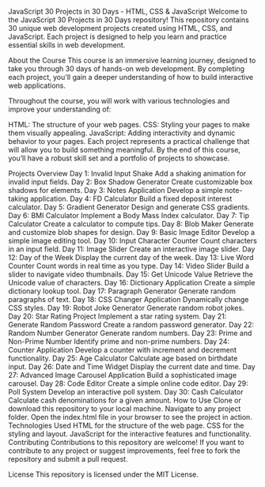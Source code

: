JavaScript 30 Projects in 30 Days - HTML, CSS & JavaScript
Welcome to the JavaScript 30 Projects in 30 Days repository! This repository contains 30 unique web development projects created using HTML, CSS, and JavaScript. Each project is designed to help you learn and practice essential skills in web development.

About the Course
This course is an immersive learning journey, designed to take you through 30 days of hands-on web development. By completing each project, you'll gain a deeper understanding of how to build interactive web applications.

Throughout the course, you will work with various technologies and improve your understanding of:

HTML: The structure of your web pages.
CSS: Styling your pages to make them visually appealing.
JavaScript: Adding interactivity and dynamic behavior to your pages.
Each project represents a practical challenge that will allow you to build something meaningful. By the end of this course, you’ll have a robust skill set and a portfolio of projects to showcase.

Projects Overview
Day 1: Invalid Input Shake
Add a shaking animation for invalid input fields.
Day 2: Box Shadow Generator
Create customizable box shadows for elements.
Day 3: Notes Application
Develop a simple note-taking application.
Day 4: FD Calculator
Build a fixed deposit interest calculator.
Day 5: Gradient Generator
Design and generate CSS gradients.
Day 6: BMI Calculator
Implement a Body Mass Index calculator.
Day 7: Tip Calculator
Create a calculator to compute tips.
Day 8: Blob Maker
Generate and customize blob shapes for design.
Day 9: Basic Image Editor
Develop a simple image editing tool.
Day 10: Input Character Counter
Count characters in an input field.
Day 11: Image Slider
Create an interactive image slider.
Day 12: Day of the Week
Display the current day of the week.
Day 13: Live Word Counter
Count words in real time as you type.
Day 14: Video Slider
Build a slider to navigate video thumbnails.
Day 15: Get Unicode Value
Retrieve the Unicode value of characters.
Day 16: Dictionary Application
Create a simple dictionary lookup tool.
Day 17: Paragraph Generator
Generate random paragraphs of text.
Day 18: CSS Changer Application
Dynamically change CSS styles.
Day 19: Robot Joke Generator
Generate random robot jokes.
Day 20: Star Rating Project
Implement a star rating system.
Day 21: Generate Random Password
Create a random password generator.
Day 22: Random Number Generator
Generate random numbers.
Day 23: Prime and Non-Prime Number
Identify prime and non-prime numbers.
Day 24: Counter Application
Develop a counter with increment and decrement functionality.
Day 25: Age Calculator
Calculate age based on birthdate input.
Day 26: Date and Time Widget
Display the current date and time.
Day 27: Advanced Image Carousel Application
Build a sophisticated image carousel.
Day 28: Code Editor
Create a simple online code editor.
Day 29: Poll System
Develop an interactive poll system.
Day 30: Cash Calculator
Calculate cash denominations for a given amount.
How to Use
Clone or download this repository to your local machine.
Navigate to any project folder.
Open the index.html file in your browser to see the project in action.
Technologies Used
HTML for the structure of the web page.
CSS for the styling and layout.
JavaScript for the interactive features and functionality.
Contributing
Contributions to this repository are welcome! If you want to contribute to any project or suggest improvements, feel free to fork the repository and submit a pull request.

License
This repository is licensed under the MIT License.

